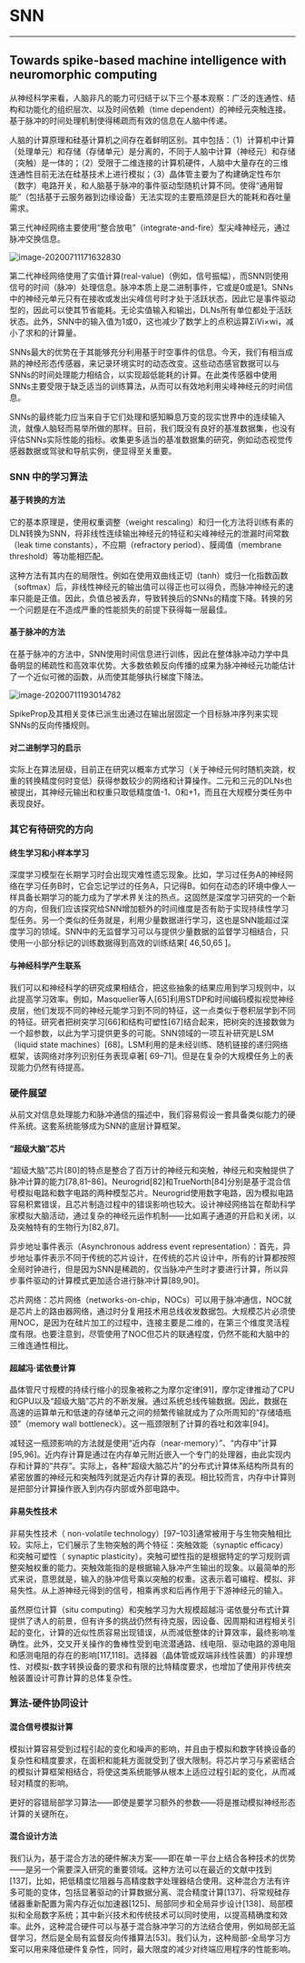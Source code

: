 # SNN

---

## **Towards spike-based machine intelligence with neuromorphic computing**

从神经科学来看，人脑非凡的能力可归结于以下三个基本观察：广泛的连通性、结构和功能化的组织层次、以及时间依赖（time dependent）的神经元突触连接。基于脉冲的时间处理机制使得稀疏而有效的信息在人脑中传递。

人脑的计算原理和硅基计算机之间存在着鲜明区别。其中包括：（1）计算机中计算（处理单元）和存储（存储单元）是分离的，不同于人脑中计算（神经元）和存储（突触）是一体的；（2）受限于二维连接的计算机硬件，人脑中大量存在的三维连通性目前无法在硅基技术上进行模拟；（3）晶体管主要为了构建确定性布尔（数字）电路开关，和人脑基于脉冲的事件驱动型随机计算不同。使得“通用智能”（包括基于云服务器到边缘设备）无法实现的主要瓶颈是巨大的能耗和吞吐量需求。

第三代神经网络主要使用“整合放电”（integrate-and-fire）型尖峰神经元，通过脉冲交换信息。

![image-20200711171632830](https://i.loli.net/2020/07/11/niLocgH8I6fqM7j.png)

第二代神经网络使用了实值计算(real-value)（例如，信号振幅），而SNN则使用信号的时间（脉冲）处理信息。脉冲本质上是二进制事件，它或是0或是1。SNNs中的神经元单元只有在接收或发出尖峰信号时才处于活跃状态，因此它是事件驱动型的，因此可以使其节省能耗。无论实值输入和输出，DLNs所有单位都处于活跃状态。此外，SNN中的输入值为1或0，这也减少了数学上的点积运算ΣiVi×wi，减小了求和的计算量。

SNNs最大的优势在于其能够充分利用基于时空事件的信息。今天，我们有相当成熟的神经形态传感器，来记录环境实时的动态改变。这些动态感官数据可以与SNNs的时间处理能力相结合，以实现超低能耗的计算。在此类传感器中使用SNNs主要受限于缺乏适当的训练算法，从而可以有效地利用尖峰神经元的时间信息。

SNNs的最终能力应当来自于它们处理和感知瞬息万变的现实世界中的连续输入流，就像人脑轻而易举所做的那样。目前，我们既没有良好的基准数据集，也没有评估SNNs实际性能的指标。收集更多适当的基准数据集的研究，例如动态视觉传感器数据或驾驶和导航实例，便显得至关重要。

### SNN 中的学习算法

#### 基于转换的方法

它的基本原理是，使用权重调整（weight rescaling）和归一化方法将训练有素的DLN转换为SNN，将非线性连续输出神经元的特征和尖峰神经元的泄漏时间常数（leak time constants），不应期（refractory period）、膜阈值（membrane threshold）等功能相匹配。

这种方法有其内在的局限性。例如在使用双曲线正切（tanh）或归一化指数函数（softmax）后，非线性神经元的输出值可以得正也可以得负，而脉冲神经元的速率只能是正值。因此，负值总被丢弃，导致转换后的SNNs的精度下降。转换的另一个问题是在不造成严重的性能损失的前提下获得每一层最佳。

#### 基于脉冲的方法

在基于脉冲的方法中，SNN使用时间信息进行训练，因此在整体脉冲动力学中具备明显的稀疏性和高效率优势。大多数依赖反向传播的成果为脉冲神经元功能估计了一个近似可微的函数，从而使其能够执行梯度下降法。

![image-20200711193014782](https://i.loli.net/2020/07/11/zafrZqxkcEGp5by.png)

SpikeProp及其相关变体已派生出通过在输出层固定一个目标脉冲序列来实现SNNs的反向传播规则。

#### 对二进制学习的启示

实际上在算法层级，目前正在研究以概率方式学习（关于神经元何时随机突跳，权重的转换精度何时变低）获得参数较少的网络和计算操作。二元和三元的DLNs也被提出，其神经元输出和权重只取低精度值-1、0和+1，而且在大规模分类任务中表现良好。



### 其它有待研究的方向

#### 终生学习和小样本学习

深度学习模型在长期学习时会出现灾难性遗忘现象。比如，学习过任务A的神经网络在学习任务B时，它会忘记学过的任务A，只记得B。如何在动态的环境中像人一样具备长期学习的能力成为了学术界关注的热点。这固然是深度学习研究的一个新的方向，但我们应该探究给SNN增加额外的时间维度是否有助于实现持续性学习型任务。另一个类似的任务就是，利用少量数据进行学习，这也是SNN能超过深度学习的领域。SNN中的无监督学习可以与提供少量数据的监督学习相结合，只使用一小部分标记的训练数据得到高效的训练结果[ 46,50,65 ]。

#### 与神经科学产生联系

我们可以和神经科学的研究成果相结合，把这些抽象的结果应用到学习规则中，以此提高学习效率。例如，Masquelier等人[65]利用STDP和时间编码模拟视觉神经皮层，他们发现不同的神经元能学习到不同的特征，这一点类似于卷积层学到不同的特征。研究者把树突学习[66]和结构可塑性[67]结合起来，把树突的连接数做为一个超参数，以此为学习提供更多的可能。SNN领域的一项互补研究是LSM（liquid state machines）[68]。LSM利用的是未经训练、随机链接的递归网络框架，该网络对序列识别任务表现卓著[ 69–71]。但是在复杂的大规模任务上的表现能力仍然有待提高。

### 硬件展望

从前文对信息处理能力和脉冲通信的描述中，我们容易假设一套具备类似能力的硬件系统。这套系统能够成为SNN的底层计算框架。

#### “超级大脑”芯片

“超级大脑”芯片[80]的特点是整合了百万计的神经元和突触，神经元和突触提供了脉冲计算的能力[78,81–86]。Neurogrid[82]和TrueNorth[84]分别是基于混合信号模拟电路和数字电路的两种模型芯片。Neurogrid使用数字电路，因为模拟电路容易积累错误，且芯片制造过程中的错误影响也较大。设计神经网络旨在帮助科学家模拟大脑活动，通过复杂的神经元运作机制——比如离子通道的开启和关闭，以及突触特有的生物行为[82,87]。

异步地址事件表示（Asynchronous address event representation）：首先，异步地址事件表示不同于传统的芯片设计，在传统的芯片设计中，所有的计算都按照全局时钟进行，但是因为SNN是稀疏的，仅当脉冲产生时才要进行计算，所以异步事件驱动的计算模式更加适合进行脉冲计算[89,90]。

芯片网络：芯片网络（networks-on-chip，NOCs）可以用于脉冲通信，NOC就是芯片上的路由器网络，通过时分复用技术用总线收发数据包。大规模芯片必须使用NOC，是因为在硅片加工的过程中，连接主要是二维的，在第三个维度灵活程度有限。也要注意到，尽管使用了NOC但芯片的联通程度，仍然不能和大脑中的三维连通性相比。

#### 超越冯·诺依曼计算

晶体管尺寸规模的持续行缩小的现象被称之为摩尔定律[91]，摩尔定律推动了CPU和GPU以及“超级大脑”芯片的不断发展。通过系统总线传输数据。因此，数据在高速的运算单元和低速的存储单元之间的频繁传输就成为了众所周知的“存储墙瓶颈”（memory wall bottleneck）。这一瓶颈限制了计算的吞吐和效率[94]。

减轻这一瓶颈影响的方法就是使用“近内存（near-memory）”、“内存中”计算[95,96]。近内存计算是通过在内存单元附近嵌入一个专门的处理器，由此实现内存和计算的“共存”。实际上，各种“超级大脑芯片”的分布式计算体系结构所具有的紧密放置的神经元和突触阵列就是近内存计算的表现。相比较而言，内存中计算则是把部分计算操作嵌入到内存内部或外部电路中。

#### 非易失性技术

非易失性技术（ non-volatile technology）[97–103]通常被用于与生物突触相比较。实际上，它们展示了生物突触的两个特征：突触效能（synaptic efficacy）和突触可塑性（ synaptic plasticity）。突触可塑性指的是根据特定的学习规则调整突触权重的能力。突触效能指的是根据输入脉冲产生输出的现象。以最简单的形式来说，意思就是，输入的脉冲信号乘以突触的权重。这表示着可编程、模拟、非易失性。从上游神经元得到的信号，相乘再求和后再作用于下游神经元的输入。

虽然原位计算（situ computing）和突触学习为大规模超越冯·诺依曼分布式计算提供了诱人的前景，但有许多的挑战仍然有待克服，因设备、因周期和进程相关引起的变化，计算的近似性质容易出现错误，从而减低整体的计算效率，最终影响准确性。此外，交叉开关操作的鲁棒性受到电流潜通路、线电阻、驱动电路的源电阻和感测电阻的存在的影响[117,118]。选择器（晶体管或双端非线性装置）的非理想性、对模拟-数字转换设备的要求和有限的比特精度要求，也增加了使用非传统突触装置设计可靠计算的总体复杂性。

### 算法-硬件协同设计

#### 混合信号模拟计算

模拟计算容易受到过程引起的变化和噪声的影响，并且由于模拟和数字转换设备的复杂性和精度要求，在面积和能耗方面就受到了很大限制。将芯片学习与紧密结合的模拟计算框架相结合，将使这类系统能够从根本上适应过程引起的变化，从而减轻对精度的影响。

更好的容错局部学习算法——即使是要学习额外的参数——将是推动模拟神经形态计算的关键所在。

#### 混合设计方法

我们认为，基于混合方法的硬件解决方案——即在单一平台上结合各种技术的优势——是另一个需要深入研究的重要领域。这种方法可以在最近的文献中找到[137]，比如，把低精度忆阻器与高精度数字处理器结合使用。这种混合方法有许多可能的变体，包括显著驱动的计算数据分离、混合精度计算[137]、将常规硅存储器重新配置为需内存近似加速器[125]、局部同步和全局异步设计[138]、局部模拟和全局数字系统；其中新兴技术和传统技术可以同时使用，以提高精确度和效率。此外，这种混合硬件可以与基于混合脉冲学习的方法结合使用，例如局部无监督学习，然后是全局有监督反向传播算法[53]。我们认为，这种局部-全局学习方案可以用来降低硬件复杂性，同时，最大限度的减少对终端应用程序的性能影响。

